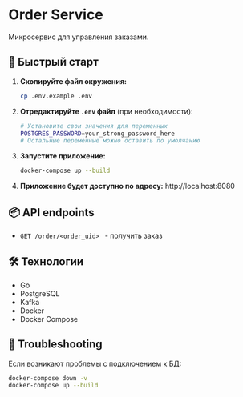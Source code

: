 # Order Service

Микросервис для управления заказами.

## 🚀 Быстрый старт

1.  **Скопируйте файл окружения:**
    ```bash
    cp .env.example .env
    ```

2.  **Отредактируйте `.env` файл** (при необходимости):
    ```bash
    # Установите свои значения для переменных
    POSTGRES_PASSWORD=your_strong_password_here
    # Остальные переменные можно оставить по умолчанию
    ```

3.  **Запустите приложение:**
    ```bash
    docker-compose up --build
    ```

4.  **Приложение будет доступно по адресу:** http://localhost:8080

## 📦 API endpoints

- `GET /order/<order_uid> ` - получить заказ

## 🛠 Технологии

- Go
- PostgreSQL
- Kafka
- Docker
- Docker Compose

## 🐛 Troubleshooting

Если возникают проблемы с подключением к БД:
```bash
docker-compose down -v
docker-compose up --build